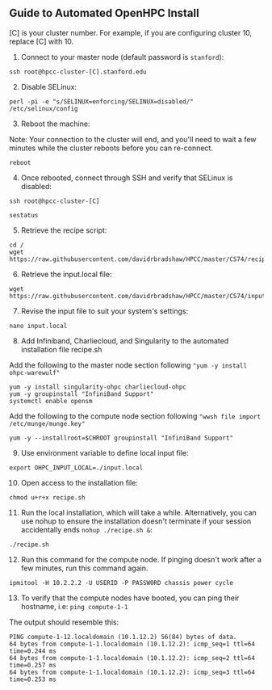 ## Guide to Automated OpenHPC Install

[C] is your cluster number. For example, if you are configuring cluster 10, replace [C] with 10. 

1. Connect to your master node (default password is `stanford`):
```
ssh root@hpcc-cluster-[C].stanford.edu
```

2. Disable SELinux:
```
perl -pi -e "s/SELINUX=enforcing/SELINUX=disabled/" /etc/selinux/config
```

3. Reboot the machine:

Note: Your connection to the cluster will end, and you'll need to wait a few minutes while the cluster reboots before you can re-connect. 
```
reboot
```

4. Once rebooted, connect through SSH and verify that SELinux is disabled:
```
ssh root@hpcc-cluster-[C]

sestatus
```

5. Retrieve the recipe script:
```
cd /
wget https://raw.githubusercontent.com/davidrbradshaw/HPCC/master/CS74/recipe.sh
```

6. Retrieve the input.local file:
```
wget https://raw.githubusercontent.com/davidrbradshaw/HPCC/master/CS74/input.local
```

7. Revise the input file to suit your system's settings:
```
nano input.local
```

8. Add Infiniband, Charliecloud, and Singularity to the automated installation file recipe.sh

Add the following to the master node section following ```"yum -y install ohpc-warewulf"```
```
yum -y install singularity-ohpc charliecloud-ohpc
yum -y groupinstall "InfiniBand Support"
systemctl enable opensm
```

Add the following to the compute node section following ```"wwsh file import /etc/munge/munge.key"```
```
yum -y --installroot=$CHROOT groupinstall "InfiniBand Support"
```

9. Use environment variable to define local input file:
```
export OHPC_INPUT_LOCAL=./input.local
```

10. Open access to the installation file:
```
chmod u+r+x recipe.sh
```

11. Run the local installation, which will take a while. Alternatively, you can use nohup to ensure the installation doesn't terminate if your session accidentally ends ```nohup ./recipe.sh &```:
```
./recipe.sh
```

12. Run this command for the compute node. If pinging doesn't work after a few minutes, run this command again.
```
ipmitool -H 10.2.2.2 -U USERID -P PASSW0RD chassis power cycle
```

13. To verify that the compute nodes have booted, you can ping their hostname, i.e:
```ping compute-1-1```

The output should resemble this:
```
PING compute-1-12.localdomain (10.1.12.2) 56(84) bytes of data.
64 bytes from compute-1-1.localdomain (10.1.12.2): icmp_seq=1 ttl=64 time=0.244 ms
64 bytes from compute-1-1.localdomain (10.1.12.2): icmp_seq=2 ttl=64 time=0.257 ms
64 bytes from compute-1-1.localdomain (10.1.12.2): icmp_seq=3 ttl=64 time=0.253 ms
```
